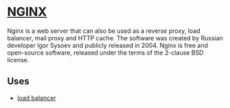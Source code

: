 # [NGINX](https://www.nginx.com/)

Nginx is a web server that can also be used as a reverse proxy, load balancer, mail proxy and HTTP cache. The software was created by Russian developer Igor Sysoev and publicly released in 2004. Nginx is free and open-source software, released under the terms of the 2-clause BSD license.

## Uses

- [load balancer](load_balancer.md)
